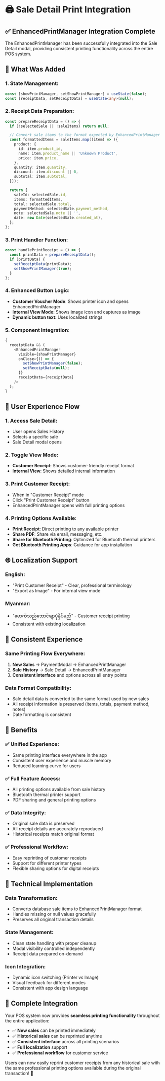 # 🖨️ Sale Detail Print Integration

## ✅ **EnhancedPrintManager Integration Complete**

The EnhancedPrintManager has been successfully integrated into the Sale Detail modal, providing consistent printing functionality across the entire POS system.

## 🚀 **What Was Added**

### **1. State Management:**

```typescript
const [showPrintManager, setShowPrintManager] = useState(false);
const [receiptData, setReceiptData] = useState<any>(null);
```

### **2. Receipt Data Preparation:**

```typescript
const prepareReceiptData = () => {
  if (!selectedSale || !saleItems) return null;

  // Convert sale items to the format expected by EnhancedPrintManager
  const formattedItems = saleItems.map((item) => ({
    product: {
      id: item.product_id,
      name: item.product_name || 'Unknown Product',
      price: item.price,
    },
    quantity: item.quantity,
    discount: item.discount || 0,
    subtotal: item.subtotal,
  }));

  return {
    saleId: selectedSale.id,
    items: formattedItems,
    total: selectedSale.total,
    paymentMethod: selectedSale.payment_method,
    note: selectedSale.note || '',
    date: new Date(selectedSale.created_at),
  };
};
```

### **3. Print Handler Function:**

```typescript
const handlePrintReceipt = () => {
  const printData = prepareReceiptData();
  if (printData) {
    setReceiptData(printData);
    setShowPrintManager(true);
  }
};
```

### **4. Enhanced Button Logic:**

- **Customer Voucher Mode**: Shows printer icon and opens EnhancedPrintManager
- **Internal View Mode**: Shows image icon and captures as image
- **Dynamic button text**: Uses localized strings

### **5. Component Integration:**

```typescript
{
  receiptData && (
    <EnhancedPrintManager
      visible={showPrintManager}
      onClose={() => {
        setShowPrintManager(false);
        setReceiptData(null);
      }}
      receiptData={receiptData}
    />
  );
}
```

## 🎯 **User Experience Flow**

### **1. Access Sale Detail:**

- User opens Sales History
- Selects a specific sale
- Sale Detail modal opens

### **2. Toggle View Mode:**

- **Customer Receipt**: Shows customer-friendly receipt format
- **Internal View**: Shows detailed internal information

### **3. Print Customer Receipt:**

- When in "Customer Receipt" mode
- Click "Print Customer Receipt" button
- EnhancedPrintManager opens with full printing options

### **4. Printing Options Available:**

- **Print Receipt**: Direct printing to any available printer
- **Share PDF**: Share via email, messaging, etc.
- **Share for Bluetooth Printing**: Optimized for Bluetooth thermal printers
- **Get Bluetooth Printing Apps**: Guidance for app installation

## 🌐 **Localization Support**

### **English:**

- "Print Customer Receipt" - Clear, professional terminology
- "Export as Image" - For internal view mode

### **Myanmar:**

- "ဖောက်သည်ဘောင်ချာပုံနှိပ်မည်" - Customer receipt printing
- Consistent with existing localization

## 🔄 **Consistent Experience**

### **Same Printing Flow Everywhere:**

1. **New Sales** → PaymentModal → EnhancedPrintManager
2. **Sale History** → Sale Detail → EnhancedPrintManager
3. **Consistent interface** and options across all entry points

### **Data Format Compatibility:**

- Sale detail data is converted to the same format used by new sales
- All receipt information is preserved (items, totals, payment method, notes)
- Date formatting is consistent

## 🎯 **Benefits**

### **✅ Unified Experience:**

- Same printing interface everywhere in the app
- Consistent user experience and muscle memory
- Reduced learning curve for users

### **✅ Full Feature Access:**

- All printing options available from sale history
- Bluetooth thermal printer support
- PDF sharing and general printing options

### **✅ Data Integrity:**

- Original sale data is preserved
- All receipt details are accurately reproduced
- Historical receipts match original format

### **✅ Professional Workflow:**

- Easy reprinting of customer receipts
- Support for different printer types
- Flexible sharing options for digital receipts

## 🔧 **Technical Implementation**

### **Data Transformation:**

- Converts database sale items to EnhancedPrintManager format
- Handles missing or null values gracefully
- Preserves all original transaction details

### **State Management:**

- Clean state handling with proper cleanup
- Modal visibility controlled independently
- Receipt data prepared on-demand

### **Icon Integration:**

- Dynamic icon switching (Printer vs Image)
- Visual feedback for different modes
- Consistent with app design language

## 🎉 **Complete Integration**

Your POS system now provides **seamless printing functionality** throughout the entire application:

- ✅ **New sales** can be printed immediately
- ✅ **Historical sales** can be reprinted anytime
- ✅ **Consistent interface** across all printing scenarios
- ✅ **Full localization** support
- ✅ **Professional workflow** for customer service

Users can now easily reprint customer receipts from any historical sale with the same professional printing options available during the original transaction! 🚀

